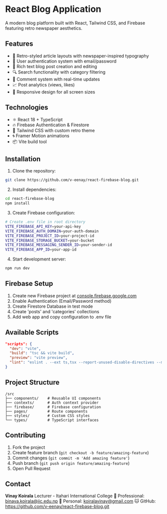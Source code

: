 # React Blog Application

A modern blog platform built with React, Tailwind CSS, and Firebase featuring retro newspaper aesthetics.

## Features

- 📰 Retro-styled article layouts with newspaper-inspired typography
- 🔐 User authentication system with email/password
- 📝 Rich text blog post creation and editing
- 🔍 Search functionality with category filtering
- 💬 Comment system with real-time updates
- 📈 Post analytics (views, likes)
- 📱 Responsive design for all screen sizes

## Technologies

- ⚛️ React 18 + TypeScript
- 🔥 Firebase Authentication & Firestore
- 🎨 Tailwind CSS with custom retro theme
- 🌀 Framer Motion animations
- 📦 Vite build tool

## Installation

1. Clone the repository:

```bash
git clone https://github.com/v-eenay/react-firebase-blog.git
```

2. Install dependencies:

```bash
cd react-firebase-blog
npm install
```

3. Create Firebase configuration:

```bash
# Create .env file in root directory
VITE_FIREBASE_API_KEY=your-api-key
VITE_FIREBASE_AUTH_DOMAIN=your-auth-domain
VITE_FIREBASE_PROJECT_ID=your-project-id
VITE_FIREBASE_STORAGE_BUCKET=your-bucket
VITE_FIREBASE_MESSAGING_SENDER_ID=your-sender-id
VITE_FIREBASE_APP_ID=your-app-id
```

4. Start development server:

```bash
npm run dev
```

## Firebase Setup

1. Create new Firebase project at [console.firebase.google.com](https://console.firebase.google.com/)
2. Enable Authentication (Email/Password method)
3. Create Firestore Database in test mode
4. Create 'posts' and 'categories' collections
5. Add web app and copy configuration to .env file

## Available Scripts

```json
"scripts": {
  "dev": "vite",
  "build": "tsc && vite build",
  "preview": "vite preview",
  "lint": "eslint . --ext ts,tsx --report-unused-disable-directives --max-warnings 0"
}
```

## Project Structure

```
/src
├── components/    # Reusable UI components
├── contexts/      # Auth context provider
├── firebase/      # Firebase configuration
├── pages/         # Route components
├── styles/        # Custom CSS styles
└── types/         # TypeScript interfaces
```

## Contributing

1. Fork the project
2. Create feature branch (`git checkout -b feature/amazing-feature`)
3. Commit changes (`git commit -m 'Add amazing feature'`)
4. Push branch (`git push origin feature/amazing-feature`)
5. Open Pull Request

## Contact

**Vinay Koirala**
Lecturer - Itahari International College
📧 Professional: binaya.koirala@iic.edu.np
📧 Personal: koiralavinay@gmail.com
🐱 GitHub: https://github.com/v-eenay/react-firebase-blog.git
